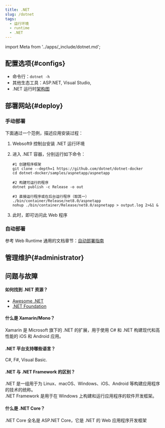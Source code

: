 ```yaml
---
title: .NET
slug: /dotnet
tags:
  - 运行环境
  - runtime
  - .NET
---
```


import Meta from '../apps/_include/dotnet.md';

<Meta name="meta" />

## 配置选项{#configs}

- 命令行：`dotnet -h`
- 其他生态工具：ASP.NET, Visual Studio,
- .NET 运行时[架构图](https://libs.websoft9.com/Websoft9/DocsPicture/zh/dotnet/swimlane-architecture-framework.svg)

## 部署网站{#deploy}

### 手动部署

下面通过一个范例，描述应用安装过程：

1. Websoft9 控制台安装 .NET 运行环境

2. 进入 .NET 容器，分别运行如下命令：

    ```
    #1 创建程序框架
    git clone --depth=1 https://github.com/dotnet/dotnet-docker
    cd dotnet-docker/samples/aspnetapp/aspnetapp

    #2 构建可运行的程序    
    dotnet publish -c Release -o out

    #3 直接运行程序或在后台运行程序（取其一）
    ./bin/container/Release/net8.0/aspnetapp
    nohup ./bin/container/Release/net8.0/aspnetapp > output.log 2>&1 &
    ```

3. 此时，即可访问此 Web 程序 

### 自动部署

参考 Web Runtime 通用的文档章节：[自动部署指南](./runtime#auto)

## 管理维护{#administrator}

## 问题与故障

#### 如何找到 .NET 资源？

* [Awesome .NET](https://github.com/quozd/awesome-dotnet)
* [.NET Foundation](https://dotnetfoundation.org/)

#### 什么是 Xamarin/Mono？

Xamarin 是 Microsoft 旗下的 .NET 的扩展，用于使用 C# 和 .NET 构建现代和高性能的 iOS 和 Android 应用。

#### .NET 平台支持哪些语言？

C#, F#, Visual Basic.

#### .NET 与 .NET Framework 的区别？

.NET 是一组用于为 Linux、macOS、Windows、iOS、Android 等构建应用程序的技术的统称。  
.NET Framework 是用于在 Windows 上构建和运行应用程序的软件开发框架。

#### 什么是 .NET Core？

.NET Core 全名是 ASP.NET Core，它是 .NET 的 Web 应用程序开发框架